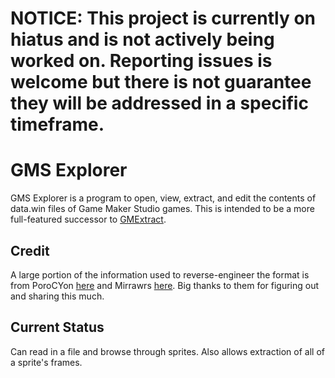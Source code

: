 # NOTICE: This project is currently on hiatus and is not actively being worked on. Reporting issues is welcome but there is not guarantee they will be addressed in a specific timeframe.

# GMS Explorer
GMS Explorer is a program to open, view, extract, and edit the contents of data.win files of Game Maker Studio games. This is intended to be a more full-featured successor to [GMExtract](https://github.com/puggsoy/GMExtract).

## Credit
A large portion of the information used to reverse-engineer the format is from PoroCYon [here](https://github.com/puggsoy/GMExtract) and Mirrawrs [here](https://web.archive.org/web/20170905005557/http://undertale.rawr.ws/unpacking). Big thanks to them for figuring out and sharing this much.

## Current Status
Can read in a file and browse through sprites. Also allows extraction of all of a sprite's frames.
